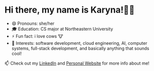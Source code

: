 # Hi there, my name is Karyna!👩‍💻

- 😄 Pronouns: she/her
- 🎓 Education: CS major at Northeastern University
- ⚡ Fun fact: i love cows 🐮
- 🧠 Interests: software development, cloud engineering, AI, computer systems, full-stack development, and basically anything that sounds cool! 

📫 Check out my [LinkedIn](https://www.linkedin.com/in/karynayen/) and [Personal Website](https://www.karynayen.com/) for more info about me!

<!--
**karynayen/karynayen** is a ✨ _special_ ✨ repository because its `README.md` (this file) appears on your GitHub profile.

Here are some ideas to get you started:

- 🔭 I’m currently working on ...
- 🌱 I’m currently learning ...
- 👯 I’m looking to collaborate on ...
- 🤔 I’m looking for help with ...
- 💬 Ask me about ...
- 📫 How to reach me: ...
- 😄 Pronouns: ...
- ⚡ Fun fact: ...
-->

